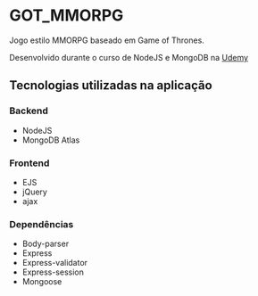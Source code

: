 # GOT_MMORPG
Jogo estilo MMORPG baseado em Game of Thrones.

Desenvolvido durante o curso de NodeJS e MongoDB na [Udemy](https://www.udemy.com/course/curso-completo-do-desenvolvedor-nodejs/)

## Tecnologias utilizadas na aplicação

### Backend
* NodeJS
* MongoDB Atlas

### Frontend
* EJS
* jQuery
* ajax

### Dependências
* Body-parser
* Express
* Express-validator
* Express-session
* Mongoose
